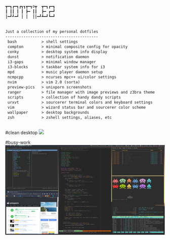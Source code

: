 ```      
┳━┓┏━┓┏┓┓┳━┓o┳  ┳━┓┏━┓
┃ ┃┃ ┃ ┃ ┣━ ┃┃  ┣━ ┏━┛
┇━┛┛━┛ ┇ ┇  ┇┇━┛┻━┛┗━┛


Just a collection of my personal dotfiles
-----------------------------------------
 bash           > shell settings
 compton        > minimal composite config for opacity
 conky          > desktop system info display
 dunst          > notification daemon
 i3-gaps        > minimal window manager 
 i3-blocks      > taskbar system info for i3
 mpd            > music player daemon setup
 ncmpcpp        > ncurses mpc++ ui/color settings
 nvim           > vim 2.0 (sorta)
 preview-pics   > unixporn screenshots
 ranger         > file manager with image previews and z3bra theme
 scripts        > collection of handy dandy scripts
 urxvt          > sourcerer terminal colors and keyboard settings
 vim            > wizard status bar and sourcerer color scheme
 wallpaper      > desktop backgrounds
 zsh            > zshell settings, aliases, etc 


```
#clean desktop
![](https://raw.githubusercontent.com/notmike/dotfiles/master/preview-pics/Screenshot0.png)

#busy-work
![](https://raw.githubusercontent.com/notmike/dotfiles/master/preview-pics/Screenshot1.png)
